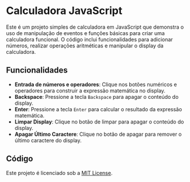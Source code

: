 
  <h1>Calculadora JavaScript</h1>

  <p>Este é um projeto simples de calculadora em JavaScript que demonstra o uso de manipulação de eventos e funções básicas para criar uma calculadora funcional. O código inclui funcionalidades para adicionar números, realizar operações aritméticas e manipular o display da calculadora.</p>

  <h2>Funcionalidades</h2>
  <ul>
    <li><strong>Entrada de números e operadores</strong>: Clique nos botões numéricos e operadores para construir a expressão matemática no display.</li>
    <li><strong>Backspace</strong>: Pressione a tecla <code>Backspace</code> para apagar o conteúdo do display.</li>
    <li><strong>Enter</strong>: Pressione a tecla <code>Enter</code> para calcular o resultado da expressão matemática.</li>
    <li><strong>Limpar Display</strong>: Clique no botão de limpar para apagar o conteúdo do display.</li>
    <li><strong>Apagar Último Caractere</strong>: Clique no botão de apagar para remover o último caractere do display.</li>
  </ul>

  <h2>Código</h2>

  <p>Este projeto é licenciado sob a <a href="LICENSE">MIT License</a>.</p>
